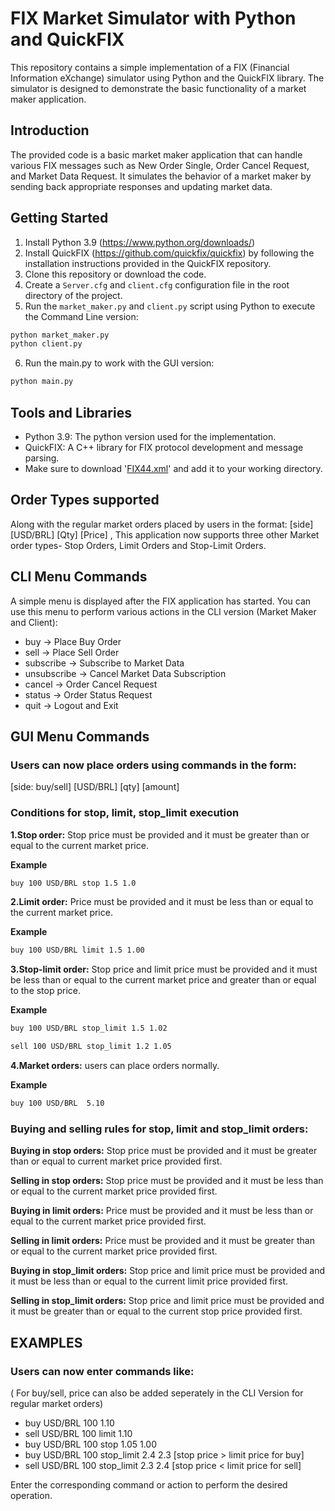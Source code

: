 
# FIX Market Simulator with Python and QuickFIX

This repository contains a simple implementation of a FIX (Financial Information eXchange) simulator using Python and the QuickFIX library. The simulator is designed to demonstrate the basic functionality of a market maker application.

## Introduction

The provided code is a basic market maker application that can handle various FIX messages such as New Order Single, Order Cancel Request, and Market Data Request. It simulates the behavior of a market maker by sending back appropriate responses and updating market data.

## Getting Started

1. Install Python 3.9 (https://www.python.org/downloads/)
2. Install QuickFIX (https://github.com/quickfix/quickfix) by following the installation instructions provided in the QuickFIX repository.
3. Clone this repository or download the code.
4. Create a `Server.cfg` and `client.cfg` configuration file in the root directory of the project.
5. Run the `market_maker.py` and `client.py` script using Python to execute the Command Line version:

```bash
python market_maker.py
python client.py
```
6. Run the main.py to work with the GUI version:
```bash
python main.py
```
## Tools and Libraries

- Python 3.9: The python version used for the implementation.
- QuickFIX: A C++ library for FIX protocol development and message parsing.
- Make sure to download '[FIX44.xml](https://github.com/quickfix/quickfix/blob/master/spec/FIX44.xml)' and add it to your working directory.
## Order Types supported
Along with the regular market orders placed by users in the format: [side] [USD/BRL] [Qty] [Price] , This application now supports three other Market order types- Stop Orders, Limit Orders and Stop-Limit Orders.



## CLI Menu Commands

A simple menu is displayed after the FIX application has started. You can use this menu to perform various actions in the CLI version (Market Maker and Client):

- buy -> Place Buy Order
- sell -> Place Sell Order
- subscribe -> Subscribe to Market Data
- unsubscribe -> Cancel Market Data Subscription
- cancel -> Order Cancel Request
- status -> Order Status Request
- quit -> Logout and Exit

## GUI Menu Commands
### Users can now place orders using commands in the form:
 [side: buy/sell] [USD/BRL] [qty] [amount] 



### Conditions for stop, limit, stop_limit  execution
**1.Stop order:** Stop price must be provided and it must be greater than or equal to the current market price.

**Example**
```bash
buy 100 USD/BRL stop 1.5 1.0
```
**2.Limit order:** Price must be provided and it must be less than or equal to the current market price.

**Example**
```bash
buy 100 USD/BRL limit 1.5 1.00
```
**3.Stop-limit order:** Stop price and limit price must be provided and it must be less than or equal to the current market price and greater than or equal to the stop price.

**Example**
```bash
buy 100 USD/BRL stop_limit 1.5 1.02 
```
```bash
sell 100 USD/BRL stop_limit 1.2 1.05
```
**4.Market orders:** users can place orders normally.

**Example**
```bash
buy 100 USD/BRL  5.10
```

### Buying and selling rules for stop, limit and stop_limit orders:

**Buying in stop orders:** Stop price must be provided and it must be greater than or equal to  current market price provided first.

**Selling in stop orders:** Stop price must be provided and it must be less than or equal to the current market price provided first.

**Buying in limit orders:** Price must be provided and it must be less than or equal to the current market price provided first.

**Selling in limit orders:** Price must be provided and it must be greater than or equal to the current market price provided first.

**Buying in stop_limit orders:** Stop price and  limit price must be provided and it must be less than or equal to the current limit price provided first.

**Selling in stop_limit orders:** Stop price and limit price must be provided and it must be greater than or equal to the current stop price provided first.
   
## EXAMPLES

### Users can now enter commands like:
( For buy/sell, price can also be added seperately in the CLI Version for regular market orders)

- buy USD/BRL 100  1.10  
- sell USD/BRL 100 limit 1.10 
- buy USD/BRL 100 stop 1.05 1.00
- buy USD/BRL 100 stop_limit 2.4 2.3    [stop price > limit price for buy]
- sell USD/BRL 100 stop_limit 2.3 2.4   [stop price < limit price for sell]

Enter the corresponding command or action to perform the desired operation.

